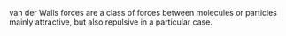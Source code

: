 van der Walls forces are a class of forces between molecules or particles mainly attractive, but also repulsive in a particular case.